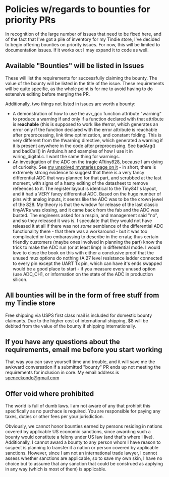 # Policies w/regards to bounties for priority PRs

In recognition of the large number of issues that need to be fixed here, and of the fact that I've got a pile of inventory for my Tindie store, I've decided to begin offering bounties on priority issues. For now, this will be limited to documentation issues. If it works out I may expand it to code as well.

## Available "Bounties" will be listed in Issues
These will list the requirements for successfully claiming the bounty. The value of the bounty will be listed in the title of the issue. These requirements will be quite specific, as the whole point is for me to avoid having to do extensive editing before merging the PR.

Additionally, two things not listed in issues are worth a bounty:
* A demonstration of how to use the avr_gcc function attribute "warning" to produce a warning if and only if a function declared with that attribute is **reachable** (this is supposed to work like #error, which generates an error only if the function declared with the error attribute is reachable after preprocessing, link time optimization, and constant folding. This is very different from the #warning directive, which generated a warning if it is present anywhere in the code after preprocessing. See badArg() and badCall() in Arduino.h and examples of how I use it in wiring_digital.c. I want the same thing for warnings.
* An investigation of the ADC on the tragic ATtiny828, because I am dying of curiosity. See [my unsolved mysteries page on it](https://github.com/SpenceKonde/AVR_Research/blob/main/UnsolvedMysteries.md#the-828-and-the-mystery-of-the-adc) - in short, there is extremely strong evidence to suggest that there is a very fancy differential ADC that was planned for that part, and scrubbed at the last moment, with signs of a hasty editing of the datasheet to remove refeences to it. The register layout is identical to the Tiny841's layout, and it had a VERY fancy differential ADC. Based on the huge number of pins with analog inputs, it seems like the ADC was to be the crown jewel of the 828. My theory is that the window for release of the last classic tinyAVRs was closing, and it came back from the fab and the ADC was busted. The engineers asked for a respin, and management said "no", and so they released it was is. I speculate that they would not have released it at all if there was not *some* semblance of the differential ADC functionality there - that there was a workaround - but it was too complicated or too embarassing to describe in the errata; thus certain friendly customers (maybe ones involved in planning the part) know the trick to make the ADC run (or at least limp) in differential mode. I would love to close the book on this with either a conclusive proof that the unused mux options do nothing (A 27 level resistance ladder connected to every pin except the UART Tx pin, which can have it's ends swapped would be a good place to start - if you measure every unused option (use ADC_CH1, or information on the state of the ADC in production silicon.

## All bounties will be in the form of free stuff from my Tindie store
Free shipping via USPS first class mail is included for domestic bounty claimants. Due to the higher cost of international shipping, $8 will be debited from the value of the bounty if shipping internationally.

## If you have any questions about the requirements, email me before you start working
That way you can save yourself time and trouble, and it will save me the awkward conversation if a submitted "bounty" PR ends up not meeting the requirements for inclusion in core. My email address is spencekonde@gmail.com

## Offer void where prohibited
The world is full of dumb laws. I am not aware of any that prohibit this specifically as no purchace is required. You are responsible for paying any taxes, duties or other fees per your jurisdiction.

Obviously, we cannot honor bounties earned by persons residing in nations covered by applicable US economic sanctions, since awarding such a bounty would constitute a felony under US law (and that's where I live). Additionally, I cannot award a bounty to any person whom I have reason to suspect is planning to transfer it a nation or person covered by applicable sanctions. However, since I am not an international trade lawyer, I cannot assess whether sanctions are applicable, so to save my own skin, I have no choice but to assume that any sanction that could be construed as applying in any way (which is most of them) is applicable.

